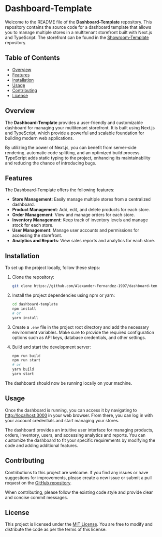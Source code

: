 # Dashboard-Template

Welcome to the README file of the **Dashboard-Template** repository. This repository contains the source code for a dashboard template that allows you to manage multiple stores in a multitenant storefront built with Next.js and TypeScript. The storefront can be found in the [Showroom-Template](https://github.com/Alexander-Fernandez-1997/Showroom-Template) repository.

## Table of Contents

- [Overview](#overview)
- [Features](#features)
- [Installation](#installation)
- [Usage](#usage)
- [Contributing](#contributing)
- [License](#license)

## Overview

The **Dashboard-Template** provides a user-friendly and customizable dashboard for managing your multitenant storefront. It is built using Next.js and TypeScript, which provide a powerful and scalable foundation for building modern web applications.

By utilizing the power of Next.js, you can benefit from server-side rendering, automatic code splitting, and an optimized build process. TypeScript adds static typing to the project, enhancing its maintainability and reducing the chance of introducing bugs.

## Features

The Dashboard-Template offers the following features:

- **Store Management**: Easily manage multiple stores from a centralized dashboard.
- **Product Management**: Add, edit, and delete products for each store.
- **Order Management**: View and manage orders for each store.
- **Inventory Management**: Keep track of inventory levels and manage stock for each store.
- **User Management**: Manage user accounts and permissions for accessing the storefront.
- **Analytics and Reports**: View sales reports and analytics for each store.

## Installation

To set up the project locally, follow these steps:

1. Clone the repository:

   ```bash
   git clone https://github.com/Alexander-Fernandez-1997/dashboard-template.git
   ```

2. Install the project dependencies using npm or yarn:

   ```bash
   cd dashboard-template
   npm install
   # or
   yarn install
   ```

3. Create a `.env` file in the project root directory and add the necessary environment variables. Make sure to provide the required configuration options such as API keys, database credentials, and other settings.

4. Build and start the development server:

   ```bash
   npm run build
   npm run start
   # or
   yarn build
   yarn start
   ```

The dashboard should now be running locally on your machine.

## Usage

Once the dashboard is running, you can access it by navigating to [http://localhost:3000](http://localhost:3000) in your web browser. From there, you can log in with your account credentials and start managing your stores.

The dashboard provides an intuitive user interface for managing products, orders, inventory, users, and accessing analytics and reports. You can customize the dashboard to fit your specific requirements by modifying the code and adding additional features.

## Contributing

Contributions to this project are welcome. If you find any issues or have suggestions for improvements, please create a new issue or submit a pull request on the [GitHub repository](https://github.com/Alexander-Fernandez-1997/dashboard-template).

When contributing, please follow the existing code style and provide clear and concise commit messages.

## License

This project is licensed under the [MIT License](LICENSE). You are free to modify and distribute the code as per the terms of this license.
